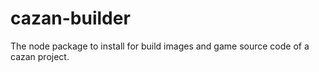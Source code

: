 # cazan-builder
The node package to install for build images and game source code of a cazan project.
